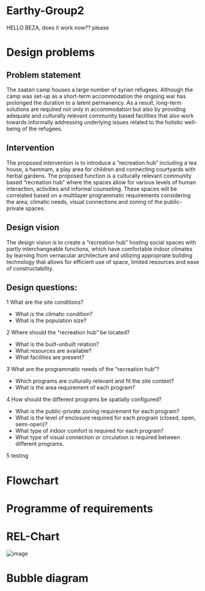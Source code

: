 # Earthy-Group2

HELLO BEZA, does it work now?? please

# Design problems
## Problem statement
The zaatari camp houses a large number of syrian refugees. Although the camp was set-up as a short-term accommodation the ongoing war has prolonged the duration to a latent permanency. As a result, long-term solutions are required not only in accommodation but also by providing adequate and culturally relevant community based facilities that also work towards informally addressing underlying issues related to the holistic well-being of the refugees. 

## Intervention
The proposed intervention is to introduce a “recreation hub” including a tea house, a hammam, a play area for children and connecting courtyards with herbal gardens. The proposed function is a culturally relevant community based “recreation hub” where the spaces allow for various levels of human interaction, activities and informal counseling. These spaces will be correlated based on a multilayer programmatic requirements considering the area, climatic needs, visual connections and  zoning of the public-private spaces.

## Design vision
The design vision is to create a “recreation hub” hosting social spaces with partly interchangeable functions, which have comfortable indoor climates by learning from vernacular architecture and utilizing appropriate building technology that allows for efficient use of space, limited resources and ease of constructability. 

## Design questions:
1 What are the site conditions?
- What is the climatic condition?
- What is the population size? 

2 Where should the “recreation hub” be located?
- What is the built-unbuilt relation?
- What resources are available?
- What facilities are present?

3 What are the programmatic needs of the “recreation hub”?
- Which programs are culturally relevant and fit the site context?
- What is the area requirement of each program? 

4 How should the different programs be spatially configured?
- What is the public-private zoning requirement for each program?
- What is the level of enclosure required for each program (closed, open, semi-open)?
- What type of indoor comfort is required for each program?
- What type of visual connection or circulation is required between different programs.

5 testing

# Flowchart

# Programme of requirements

# REL-Chart
![image](https://user-images.githubusercontent.com/71064893/92904705-5ed0db00-f423-11ea-96f1-ec99e817d23a.png)

# Bubble diagram
